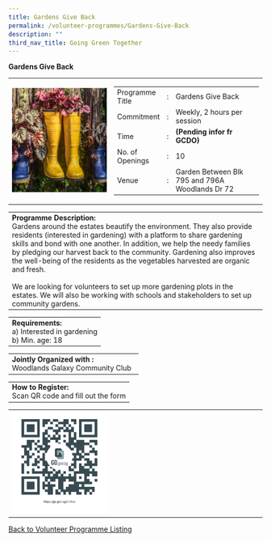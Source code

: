 ```yaml
---
title: Gardens Give Back
permalink: /volunteer-programmes/Gardens-Give-Back
description: ""
third_nav_title: Going Green Together
---
```

**Gardens Give Back**

<table width="100%" border="0">
	<tbody><tr>
		<td width="40%">
			<img style="width=200px;height=auto;" src="/images/Garden%20Gives%20back.png">
		</td>
		<td width="60%">
			<table width="100%" border="0">
				<tbody><tr>
					<td width="20%">
						Programme Title
					</td>
					<td width="5%">
						:
					</td>
					<td>
						Gardens Give Back 
					</td>
				</tr>
				<tr>
					<td width="20%">
						Commitment
					</td>
					<td width="5%">
						:
					</td>
					<td width="75%">
						   Weekly, 2 hours per session
					</td>
				</tr>
				<tr>
					<td width="20%">
						Time
					</td>
					<td width="5%">
						:
					</td>
					<td width="75%">
						<b>(Pending infor fr GCDO)</b>
					</td>
				</tr>
				<tr>
					<td width="20%">
						No. of Openings
					</td>
					<td width="5%">
						:
					</td>
					<td width="75%">
						10
					</td>
				</tr>
				<tr>
					<td width="20%">
						Venue
					</td>
					<td width="5%">
						:
					</td>
					<td width="75%">
						Garden Between Blk 795 and 796A Woodlands Dr 72
					</td>
				</tr>
			</tbody></table>
		</td>
	</tr>
</tbody></table>

<table width="100%" border="0">
	<tbody><tr>
		<td>
			<b>Programme Description:</b><br>
			   Gardens around the estates beautify the environment. They also provide residents (interested in gardening) with a platform to share gardening skills and bond with one another. In addition,  we help the needy families by pledging our harvest back to the community. Gardening also improves the well-being of the residents as the vegetables harvested are organic and fresh.<br>
<br>We are looking for volunteers to set up more gardening plots in the estates. We will also be working with schools and stakeholders to set up community gardens.
		</td>
	</tr>
</tbody></table>

<table width="100%" border="0">
	<tbody><tr>
		<td>
			<b>Requirements:</b><br>
			a)    Interested in gardening<br>b)	Min. age: 18
		</td>
	</tr>
</tbody></table>

<table width="100%" border="0">
	<tbody><tr>
		<td>
			<b>Jointly Organized with :</b><br>
			   Woodlands Galaxy Community Club
			&nbsp;
		</td>
	</tr>
</tbody></table>

<table width="100%" border="0">
	<tbody><tr>
		<td>
			<b>How to Register:</b><br>
			Scan QR code and fill out the form<br>
		</td>
	</tr>
</tbody></table>

<table width="100%" border="0">
	<tbody><tr>
		<td width="40%">
			<img style="width=200px;height=auto;" src="/images/Garden%20Gives%20Back-QR.png">
		</td>
		<td>
			&nbsp;
		</td>
	</tr>
	</tbody></table>
	
<a href="/volunteer-programmes/Programmes">
	Back to Volunteer Programme Listing
	</a>